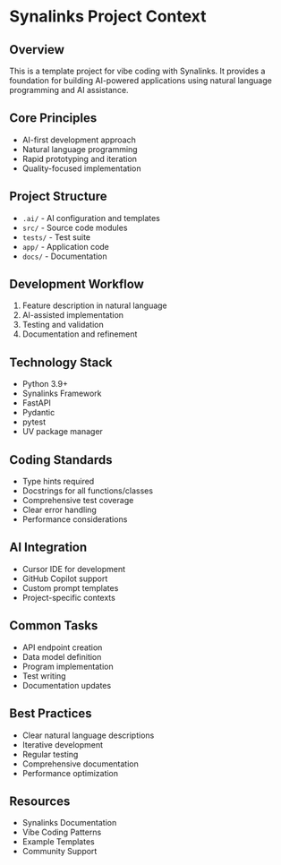 # Synalinks Project Context

## Overview
This is a template project for vibe coding with Synalinks. It provides a foundation for building AI-powered applications using natural language programming and AI assistance.

## Core Principles
- AI-first development approach
- Natural language programming
- Rapid prototyping and iteration
- Quality-focused implementation

## Project Structure
- `.ai/` - AI configuration and templates
- `src/` - Source code modules
- `tests/` - Test suite
- `app/` - Application code
- `docs/` - Documentation

## Development Workflow
1. Feature description in natural language
2. AI-assisted implementation
3. Testing and validation
4. Documentation and refinement

## Technology Stack
- Python 3.9+
- Synalinks Framework
- FastAPI
- Pydantic
- pytest
- UV package manager

## Coding Standards
- Type hints required
- Docstrings for all functions/classes
- Comprehensive test coverage
- Clear error handling
- Performance considerations

## AI Integration
- Cursor IDE for development
- GitHub Copilot support
- Custom prompt templates
- Project-specific contexts

## Common Tasks
- API endpoint creation
- Data model definition
- Program implementation
- Test writing
- Documentation updates

## Best Practices
- Clear natural language descriptions
- Iterative development
- Regular testing
- Comprehensive documentation
- Performance optimization

## Resources
- Synalinks Documentation
- Vibe Coding Patterns
- Example Templates
- Community Support 